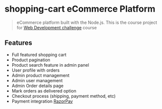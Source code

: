 ﻿# shopping-cart eCommerce Platform

> eCommerce platform built with the Node.js.
This is the course project for [Web Development challenge](https://youtube.com/playlist?list=PLY-ecO2csVHd8R8sg-4vhN2BzZQLxIZO9) course

## Features

- Full featured shopping cart
- Product pagination
- Product search feature in admin panel
- User profile with orders
- Admin product management
- Admin user management
- Admin Order details page
- Mark orders as delivered option
- Checkout process (shipping, payment method, etc)
- Payment integration [RazorPay](https://rzp.io/i/eYH3SKEW)



